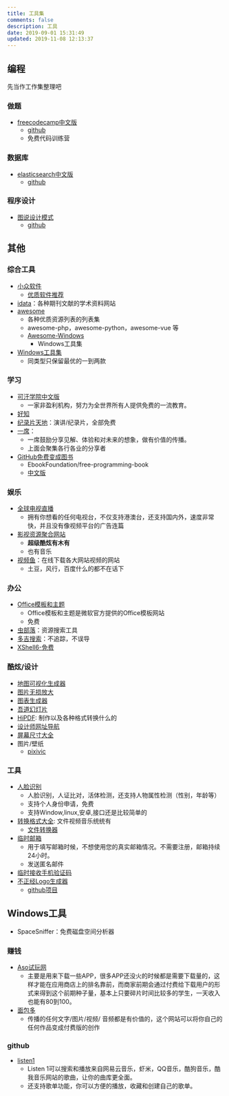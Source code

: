 ```yaml
---
title: 工具集
comments: false
description: 工具
date: 2019-09-01 15:31:49
updated: 2019-11-08 12:13:37
---
```


## 编程

先当作工作集整理吧

### 做题

+ [freecodecamp中文版](https://freecodecamp.cn/)
  + [github](https://github.com/freeCodeCamp/freeCodeCamp)
  + 免费代码训练营

### 数据库

+ [elasticsearch中文版](https://www.elastic.co/guide/cn/elasticsearch/guide/current/index.html)
  + [github](https://github.com/elasticsearch-cn/elasticsearch-definitive-guide)

### 程序设计

+ [图说设计模式](https://design-patterns.readthedocs.io/zh_CN/latest/index.html)
  + [github](https://github.com/me115/design_patterns)

## 其他

### 综合工具

+ [小众软件](https://www.appinn.com/)
  + [优质软件推荐](https://love.appinn.com/)
+ [idata](https://www.zhihu.com/question/31044894/answer/549432901)：各种期刊文献的学术资料网站
+ [awesome](https://github.com/sindresorhus/awesome)
  + 各种优质资源列表的列表集
  + awesome-php，awesome-python，awesome-vue 等
  + [Awesome-Windows](https://github.com/Awesome-Windows/Awesome/blob/master/README-cn.md)
    + Windows工具集
+ [Windows工具集](https://github.com/stackia/best-windows-apps)
  + 同类型只保留最优的一到两款

### 学习

+ [可汗学院中文版](https://zh.khanacademy.org/)
  + 一家非盈利机构，努力为全世界所有人提供免费的一流教育。
+ [好知](http://www.howzhi.com/)
+ [纪录片天地](http://www.jlpcn.net/)：演讲/纪录片，全部免费
+ [一席](https://yixi.tv/)：
  + 一席鼓励分享见解、体验和对未来的想象，做有价值的传播。
  + 上面会聚集各行各业的分享者
+ [GitHub免费变成图书](https://github.com/aluismoya/EbookFoundation-free-programming-books)
  + EbookFoundation/free-programming-book
  + [中文版](https://github.com/aluismoya/EbookFoundation-free-programming-books/blob/master/free-programming-books-zh.md)

### 娱乐

+ [全球电视直播](http://bddn.cn/zb.htm)
  + 拥有你想看的任何电视台，不仅支持港澳台，还支持国内外，速度非常快，并且没有像视频平台的广告连篇
+ [影视资源聚合网站](http://www.mvcat.com/)
  + **超级酷炫有木有**
  + 也有音乐
+ [视频鱼](http://www.shipinyu.cn/)：在线下载各大网站视频的网站
  + 土豆，风行，百度什么的都不在话下

### 办公

+ [Office模板和主题](https://templates.office.com)
  + Office模板和主题是微软官方提供的Office模板网站
  + 免费
+ [虫部落](http://magnet.chongbuluo.com/)：资源搜索工具
+ [多吉搜索](https://www.dogedoge.com/)：不追踪，不误导
+ [XShell6-免费](https://www.netsarang.com/zh/free-for-home-school/)

### 酷炫/设计

+ [地图可视化生成器](https://kepler.gl/)
+ [图片无损放大](https://bigjpg.com/)
+ [图表生成器](https://chartify.io/)
+ [吾道幻灯片](https://www.woodo.cn/)
+ [HiPDF](https://www.hipdf.cn/): 制作以及各种格式转换什么的
+ [设计师网址导航](https://hao.uisdc.com/)
+ [屏幕尺寸大全](https://uiiiuiii.com/screen/index.htm)
+ 图片/壁纸
  + [pixivic](https://pixivic.com/)

### 工具

+ [人脸识别](https://www.arcsoft.com.cn/)
  + 人脸识别，人证比对，活体检测，还支持人物属性检测（性别，年龄等）
  + 支持个人身份申请，免费
  + 支持Window,linux,安卓,接口还是比较简单的
+ [转换格式大全](https://cn.office-converter.com/): 文件视频音乐统统有
  + [文件转换器](https://convertio.co/zh/)
+ [临时邮箱](http://24mail.chacuo.net/)
  + 用于填写邮箱时候，不想使用您的真实邮箱情况。不需要注册，邮箱持续24小时。
  + 发送匿名邮件
+ [临时接收手机验证码](https://www.pdflibr.com/)
+ [不正经Logo生成器](https://logoly.pro/#/)
  + [github项目](https://github.com/bestony)

## Windows工具

+ SpaceSniffer：免费磁盘空间分析器

### 赚钱

+ [Aso试玩网](http://aso321.com/index.html)
  + 主要是用来下载一些APP，很多APP还没火的时候都是需要下载量的，这样才能在应用商店上的排名靠前，而商家前期会通过付费给下载用户的形式来得到这个前期种子量，基本上只要碎片时间比较多的学生，一天收入也能有80到100。
+ [面包多](https://mianbaoduo.com/)
  + 传播的任何文字/图片/视频/ 音频都是有价值的，这个网站可以将你自己的任何作品变成付费版的创作

### github

+ [listen1](http://listen1.github.io/listen1/)
  + Listen 1可以搜索和播放来自网易云音乐，虾米，QQ音乐，酷狗音乐，酷我音乐网站的歌曲，让你的曲库更全面。
  + 还支持歌单功能，你可以方便的播放，收藏和创建自己的歌单。
